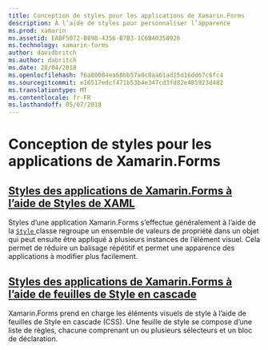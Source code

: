 ```yaml
---
title: Conception de styles pour les applications de Xamarin.Forms
description: À l’aide de styles pour personnaliser l’apparence
ms.prod: xamarin
ms.assetid: EABF5072-B89B-4356-B7B3-1C6B40358926
ms.technology: xamarin-forms
author: davidbritch
ms.author: dabritch
ms.date: 28/04/2018
ms.openlocfilehash: f6a80084ea68bb57a0c8aa61ad15d16dd67c6fc4
ms.sourcegitcommit: e16517edcf471b53b4e347cd3fd82e485923d482
ms.translationtype: MT
ms.contentlocale: fr-FR
ms.lasthandoff: 05/07/2018
---
```

# <a name="styling-xamarinforms-apps"></a>Conception de styles pour les applications de Xamarin.Forms

## <a name="styling-xamarinforms-apps-using-xaml-stylesxamlindexmd"></a>[Styles des applications de Xamarin.Forms à l’aide de Styles de XAML](xaml/index.md)

Styles d’une application Xamarin.Forms s’effectue généralement à l’aide de la [ `Style` ](https://developer.xamarin.com/api/type/Xamarin.Forms.Style/) classe regroupe un ensemble de valeurs de propriété dans un objet qui peut ensuite être appliqué à plusieurs instances de l’élément visuel. Cela permet de réduire un balisage répétitif et permet une apparence des applications à modifier plus facilement.

## <a name="styling-xamarinforms-apps-using-cascading-style-sheetscssindexmd"></a>[Styles des applications de Xamarin.Forms à l’aide de feuilles de Style en cascade](css/index.md)

Xamarin.Forms prend en charge les éléments visuels de style à l’aide de feuilles de Style en cascade (CSS). Une feuille de style se compose d’une liste de règles, chacune comprenant un ou plusieurs sélecteurs et un bloc de déclaration.
